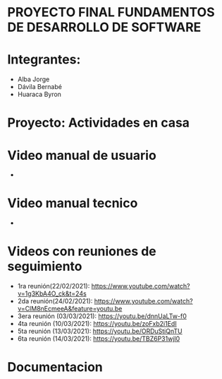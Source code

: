 # PROYECTO FINAL FUNDAMENTOS DE DESARROLLO DE SOFTWARE

# Integrantes: 
- Alba Jorge
- Dávila Bernabé
- Huaraca Byron

# Proyecto: Actividades en casa


# Video manual de usuario
-

# Video manual tecnico
-

# Videos con reuniones de seguimiento
- 1ra reunión(22/02/2021):  https://www.youtube.com/watch?v=1g3KbA4O_ck&t=24s
- 2da reunión(24/02/2021):  https://www.youtube.com/watch?v=ClM8nEcmeeA&feature=youtu.be
- 3era reunión (03/03/2021): https://youtu.be/dnnUaLTw-f0
- 4ta reunión (10/03/2021): https://youtu.be/zoFxb2i1EdI
- 5ta reunión (13/03/2021): https://youtu.be/ORDuStiQnTU
- 6ta reunión (14/03/2021): https://youtu.be/TBZ6P31wjl0
# Documentacion 


